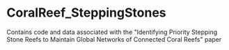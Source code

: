 # CoralReef_SteppingStones
Contains code and data associated with the "Identifying Priority Stepping Stone Reefs to Maintain Global Networks of Connected Coral Reefs" paper
